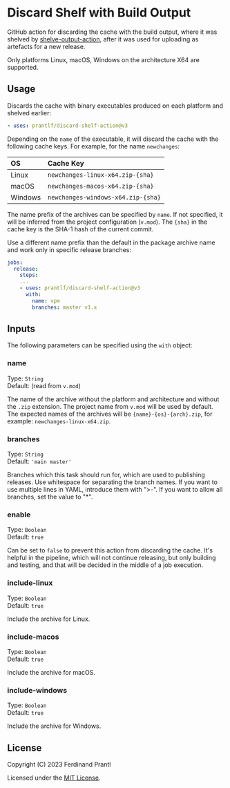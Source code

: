 # Discard Shelf with Build Output

GitHub action for discarding the cache with the build output, where it was shelved by [shelve-output-action], after it was used for uploading as artefacts for a new release.

Only platforms Linux, macOS, Windows on the architecture X64 are supported.

## Usage

Discards the cache with binary executables produced on each platform and shelved earlier:

```yml
- uses: prantlf/discard-shelf-action@v3
```

Depending on the `name` of the executable, it will discard the cache with the following cache keys. For example, for the name `newchanges`:

|    OS   |            Cache Key               |
|:--------|:-----------------------------------|
| Linux   | `newchanges-linux-x64.zip-{sha}`   |
| macOS   | `newchanges-macos-x64.zip-{sha}`   |
| Windows | `newchanges-windows-x64.zip-{sha}` |

The name prefix of the archives can be specified by `name`. If not specified, it will be inferred from the project configuration (`v.mod`). The `{sha}` in the cache key is the SHA-1 hash of the current commit.

Use a different name prefix than the default in the package archive name and work only in specific release branches:

```yml
jobs:
  release:
    steps:
    ...
    - uses: prantlf/discard-shelf-action@v3
      with:
        name: vpm
        branches: master v1.x
```

## Inputs

The following parameters can be specified using the `with` object:

### name

Type: `String`<br>
Default: (read from `v.mod`)

The name of the archive without the platform and architecture and without the `.zip` extension. The project name from `v.mod` will be used by default. The expected names of the archives will be `{name}-{os}-{arch}.zip`, for example: `newchanges-linux-x64.zip`.

### branches

Type: `String`<br>
Default: `'main master'`

Branches which this task should run for, which are used to publishing releases. Use whitespace for separating the branch names. If you want to use multiple lines in YAML, introduce them with ">-". If you want to allow all branches, set the value to "*".

### enable

Type: `Boolean`<br>
Default: `true`

Can be set to `false` to prevent this action from discarding the cache. It's helpful in the pipeline, which will not continue releasing, but only building and testing, and that will be decided in the middle of a job execution.

### include-linux

Type: `Boolean`<br>
Default: `true`

Include the archive for Linux.

### include-macos

Type: `Boolean`<br>
Default: `true`

Include the archive for macOS.

### include-windows

Type: `Boolean`<br>
Default: `true`

Include the archive for Windows.

## License

Copyright (C) 2023 Ferdinand Prantl

Licensed under the [MIT License].

[MIT License]: http://en.wikipedia.org/wiki/MIT_License
[shelve-output-action]: https://github.com/prantlf/shelve-output-action
